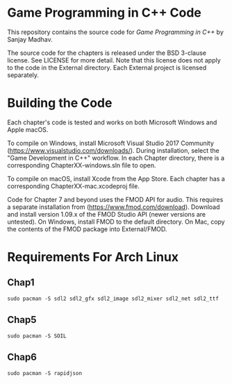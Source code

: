 # Game Programming in C++ Code
This repository contains the source code for *Game Programming in C++* by Sanjay Madhav.

The source code for the chapters is released under the BSD 3-clause
license. See LICENSE for more detail. Note that this license does not apply to
the code in the External directory. Each External project is licensed separately.

# Building the Code
Each chapter's code is tested and works on both Microsoft Windows and Apple macOS.

To compile on Windows, install Microsoft Visual Studio 2017 Community
(https://www.visualstudio.com/downloads/). During installation, select the
"Game Development in C++" workflow. In each Chapter directory, there is a
corresponding ChapterXX-windows.sln file to open.

To compile on macOS, install Xcode from the App Store. Each chapter has
a corresponding ChapterXX-mac.xcodeproj file.

Code for Chapter 7 and beyond uses the FMOD API for audio. This requires
a separate installation from (https://www.fmod.com/download). Download
and install version 1.09.x of the FMOD Studio API (newer versions are untested).
On Windows, install FMOD to the default directory. On Mac, copy the contents
of the FMOD package into External/FMOD.

# Requirements For Arch Linux
## Chap1
```
sudo pacman -S sdl2 sdl2_gfx sdl2_image sdl2_mixer sdl2_net sdl2_ttf
```

## Chap5
```
sudo pacman -S SOIL
```

## Chap6
```
sudo pacman -S rapidjson
```
